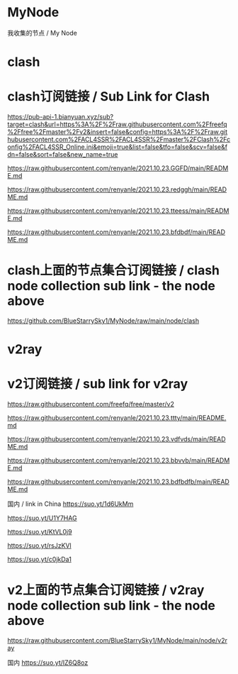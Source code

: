 # MyNode
我收集的节点 / My Node 

# clash

# clash订阅链接 / Sub Link for Clash
https://pub-api-1.bianyuan.xyz/sub?target=clash&url=https%3A%2F%2Fraw.githubusercontent.com%2Ffreefq%2Ffree%2Fmaster%2Fv2&insert=false&config=https%3A%2F%2Fraw.githubusercontent.com%2FACL4SSR%2FACL4SSR%2Fmaster%2FClash%2Fconfig%2FACL4SSR_Online.ini&emoji=true&list=false&tfo=false&scv=false&fdn=false&sort=false&new_name=true

https://raw.githubusercontent.com/renyanle/2021.10.23.GGFD/main/README.md

https://raw.githubusercontent.com/renyanle/2021.10.23.redggh/main/README.md

https://raw.githubusercontent.com/renyanle/2021.10.23.tteess/main/README.md

https://raw.githubusercontent.com/renyanle/2021.10.23.bfdbdf/main/README.md

# clash上面的节点集合订阅链接 / clash node collection sub link - the node above
https://github.com/BlueStarrySky1/MyNode/raw/main/node/clash

# v2ray

# v2订阅链接 / sub link for v2ray
https://raw.githubusercontent.com/freefq/free/master/v2

https://raw.githubusercontent.com/renyanle/2021.10.23.ttty/main/README.md

https://raw.githubusercontent.com/renyanle/2021.10.23.vdfvds/main/README.md

https://raw.githubusercontent.com/renyanle/2021.10.23.bbvvb/main/README.md

https://raw.githubusercontent.com/renyanle/2021.10.23.bdfbdfb/main/README.md

国内 / link in China
https://suo.yt/1d6UkMm

https://suo.yt/U1Y7HAG

https://suo.yt/KtVL0j9

https://suo.yt/rsJzKVl

https://suo.yt/c0jkDa1

# v2上面的节点集合订阅链接 / v2ray node collection sub link - the node above
https://raw.githubusercontent.com/BlueStarrySky1/MyNode/main/node/v2ray

国内
https://suo.yt/IZ6Q8oz
